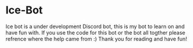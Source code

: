 # Ice-Bot
Ice bot is a under development Discord bot, this is my bot to learn on and have fun with.
If you use the code for this bot or the bot all togther please refrence where the help came from :)
Thank you for reading and have fun!
